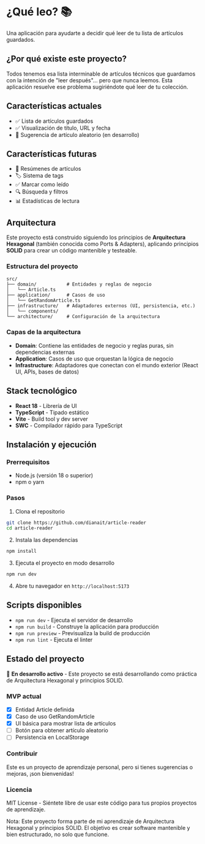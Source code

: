# ¿Qué leo? 📚

Una aplicación para ayudarte a decidir qué leer de tu lista de artículos guardados.

## ¿Por qué existe este proyecto?

Todos tenemos esa lista interminable de artículos técnicos que guardamos con la intención de "leer después"... pero que nunca leemos. Esta aplicación resuelve ese problema sugiriéndote qué leer de tu colección.

## Características actuales

- ✅ Lista de artículos guardados
- ✅ Visualización de título, URL y fecha
- 🔄 Sugerencia de artículo aleatorio (en desarrollo)

## Características futuras

- 📝 Resúmenes de artículos
- 🏷️ Sistema de tags
- ✅ Marcar como leído
- 🔍 Búsqueda y filtros
- 📊 Estadísticas de lectura

## Arquitectura

Este proyecto está construido siguiendo los principios de **Arquitectura Hexagonal** (también conocida como Ports & Adapters), aplicando principios **SOLID** para crear un código mantenible y testeable.

### Estructura del proyecto

```
src/
├── domain/           # Entidades y reglas de negocio
│   └── Article.ts
├── application/      # Casos de uso
│   └── GetRandomArticle.ts
├── infrastructure/   # Adaptadores externos (UI, persistencia, etc.)
│   └── components/
└── architecture/     # Configuración de la arquitectura
```

### Capas de la arquitectura

- **Domain**: Contiene las entidades de negocio y reglas puras, sin dependencias externas
- **Application**: Casos de uso que orquestan la lógica de negocio
- **Infrastructure**: Adaptadores que conectan con el mundo exterior (React UI, APIs, bases de datos)

## Stack tecnológico

- **React 18** - Librería de UI
- **TypeScript** - Tipado estático
- **Vite** - Build tool y dev server
- **SWC** - Compilador rápido para TypeScript

## Instalación y ejecución

### Prerrequisitos

- Node.js (versión 18 o superior)
- npm o yarn

### Pasos

1. Clona el repositorio
```bash
git clone https://github.com/dianait/article-reader
cd article-reader
```

2. Instala las dependencias
```bash
npm install
```

3. Ejecuta el proyecto en modo desarrollo
```bash
npm run dev
```

4. Abre tu navegador en `http://localhost:5173`

## Scripts disponibles

- `npm run dev` - Ejecuta el servidor de desarrollo
- `npm run build` - Construye la aplicación para producción
- `npm run preview` - Previsualiza la build de producción
- `npm run lint` - Ejecuta el linter

## Estado del proyecto

🚧 **En desarrollo activo** - Este proyecto se está desarrollando como práctica de Arquitectura Hexagonal y principios SOLID.

### MVP actual
- [x] Entidad Article definida
- [x] Caso de uso GetRandomArticle
- [x] UI básica para mostrar lista de artículos
- [ ] Botón para obtener artículo aleatorio
- [ ] Persistencia en LocalStorage

### Contribuir
Este es un proyecto de aprendizaje personal, pero si tienes sugerencias o mejoras, ¡son bienvenidas!

### Licencia
MIT License - Siéntete libre de usar este código para tus propios proyectos de aprendizaje.

Nota: Este proyecto forma parte de mi aprendizaje de Arquitectura Hexagonal y principios SOLID. El objetivo es crear software mantenible y bien estructurado, no solo que funcione.
